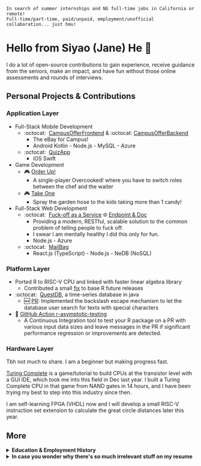 ```text
In search of summer internships and NG full-time jobs in California or remote!
Full-time/part-time, paid/unpaid, employment/unofficial collaboration... just hmu!
```

# Hello from Siyao (Jane) He :wave:
I do a lot of open-source contributions to gain experience, receive guidance from the seniors, make an impact, and have fun without those online assessments and rounds of interviews.
## Personal Projects & Contributions
### Application Layer
* Full-Stack Mobile Development
  * :octocat:&nbsp; [CampusOfferFrontend](https://github.com/SiyaoIsHiding/CampusOfferFrontend) & :octocat:&nbsp;[CampusOfferBackend](https://github.com/SiyaoIsHiding/CampusOfferBackend)
    * The eBay for Campus!
    * Android Kotlin - Node.js - MySQL - Azure
  * :octocat:&nbsp; [QuizApp](https://github.com/SiyaoIsHiding/QuizApp)
    * iOS Swift
* Game Development
  * :video_game: [Order Up!](https://madjuse.itch.io/order-up)
    * A single-player Overcooked! where you have to switch roles between the chef and the waiter
  * :video_game: [Take One](https://ginvr.itch.io/take-one)
    * Spray the garden hose to the kids taking more than 1 candy!
* Full-Stack Web Development
  * :octocat:&nbsp; [Fuck-off as a Service](https://github.com/SiyaoIsHiding/foaas) :globe_with_meridians: [Endpoint & Doc](https://fuckoffasaservice.azurewebsites.net/)
    * Providing a modern, RESTful, scalable solution to the common problem of telling people to fuck off.
    * I swear I am mentally healthy I did this only for fun.
    * Node.js - Azure
  * :octocat:&nbsp; [MailBag](https://github.com/SiyaoIsHiding/mailbag)
    * React.js (TypeScript) - Node.js - NeDB (NoSQL)

### Platform Layer
* Ported R to RISC-V CPU and linked with faster linear algebra library
  * Contributed a small [fix](https://stat.ethz.ch/pipermail/r-devel/2023-February/082382.htmls) to base R future releases
* :octocat:&nbsp; [QuestDB](https://github.com/questdb/questdb), a time-series database in java
  * :new: [PR](https://github.com/questdb/questdb/pull/3006): Implemented the backslash escape mechanism to let the database user search for texts with special characters
* :wrench: [GitHub Action r-asymptotic-testing](https://github.com/marketplace/actions/r-asymptotic-testing)
  * A Continuous Integration tool to test your R package on a PR with various input data sizes and leave messages in the PR if significant performance regression or improvements are detected.

### Hardware Layer
Tbh not much to share. I am a beginner but making progress fast.

[Turing Complete](https://store.steampowered.com/app/1444480/Turing_Complete/) is a game/tutorial to build CPUs at the transistor level with a GUI IDE, which took me into this field in Dec last year. I built a Turing Complete CPU in that game from NAND gates in 14 hours, and I have been trying my best to step into this industry since then.

I am self-learning FPGA (VHDL) now and I will develop a small RISC-V instruction set extension to calculate the great circle distances later this year.

## More

<details>
<summary><strong>Education &amp; Employment History</strong></summary>
<br>
<p><strong>University of California, Irvine</strong>, 09/2022-12/2023<br>
Master of Software Engineering <br>
A+ in all courses<br></p>
<p><strong>Hong Kong Polytechnic University</strong>, 09/2018-06/2022<br>
Major in Accounting and Finance, Minor in Computing<br>
Dean's List for 4 years<br></p>
<p><strong>SAP</strong>, 06/2021-12/2021<br>
Intern as Support Engineer<br>
Developed a Node.js program to synchronize two kinds of databases<br>
Restructured the financial analysis scripts from O(n^2) to O(n)<br></p>
<p><strong>KPMG</strong>, 01/2021-04/2021<br>
Intern as Auditor<br></p>
</details>

<details>
<summary><strong>In case you wonder why there's so much irrelevant stuff on my resume</strong></summary>
<br>
<p>First, I believe a good software engineer always cares about the hardware. If I really care about the performance of my application, I'mma optimize it from the logic gates.</p>
<p>Second, I find different kinds of pleasure in different fields of programming.</p>

<ol>
<li><strong>The pleasure of solving puzzles</strong>: Leetcoding, coding games.</li>
<li><strong>The pleasure of building, e.g. playing LEGO</strong>: application development, development of large-scale stuff.</li>
<li><strong>The pleasure of talking with the agency of truth that seldom lies unless it's too hot</strong>: hardware development.</li>
<li><strong>The pleasure of retrospecting how the world runs and then modeling it</strong>: OOP</li>
<li><strong>The pleasure of hitting Enter</strong>: type-strict languages</li>
</ol>
</details>


